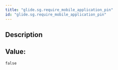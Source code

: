 ```yaml
---
title: "glide.sg.require_mobile_application_pin"
id: "glide.sg.require_mobile_application_pin"
---
```

## Description



## Value: 
```
false
```